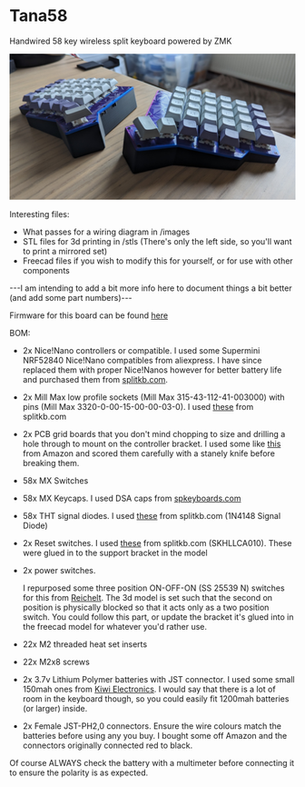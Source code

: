 # Tana58

Handwired 58 key wireless split keyboard powered by ZMK

![alt text](https://github.com/SDodding/tana58/blob/main/images/tana58_3.jpg?raw=true)

Interesting files:

- What passes for a wiring diagram in /images
- STL files for 3d printing in /stls (There's only the left side, so you'll want to print a mirrored set)
- Freecad files if you wish to modify this for yourself, or for use with other components

---I am intending to add a bit more info here to document things a bit better (and add some part numbers)---

Firmware for this board can be found [here](https://github.com/SDodding/tana58_zmk/tree/main)

BOM:

- 2x Nice!Nano controllers or compatible. I used some Supermini NRF52840 Nice!Nano compatibles from aliexpress. I have since replaced them with proper Nice!Nanos however for better battery life and purchased them from [splitkb.com](https://splitkb.com/products/nice-nano).
- 2x Mill Max low profile sockets (Mill Max 315-43-112-41-003000) with pins (Mill Max 3320-0-00-15-00-00-03-0). I used [these](https://splitkb.com/products/mill-max-low-profile-sockets?variant=31945995845709) from splitkb.com
- 2x PCB grid boards that you don't mind chopping to size and drilling a hole through to mount on the controller bracket. I used some like [this](https://www.amazon.nl/-/en/gp/product/B07V39NT2Z) from Amazon and scored them carefully with a stanely knife before breaking them.
- 58x MX Switches
- 58x MX Keycaps. I used DSA caps from [spkeyboards.com](https://spkeyboards.com/pages/dsa-profile)
- 58x THT signal diodes. I used [these](https://splitkb.com/products/tht-diodes) from splitkb.com (1N4148 Signal Diode)
- 2x Reset switches. I used [these](https://splitkb.com/products/reset-buttons) from splitkb.com (SKHLLCA010). These were glued in to the support bracket in the model
- 2x power switches.  

  I repurposed some three position ON-OFF-ON (SS 25539 N) switches for this from [Reichelt](https://www.reichelt.nl/nl/en/slide-switch-angled-pitch-5-08-1-x-on-off-on-ss-25539-n-p105722.html). The 3d model is set such that the second on position is physically blocked so that it acts only as a two position switch. You could follow this part, or update the bracket it's glued into in the freecad model for whatever you'd rather use.
- 22x M2 threaded heat set inserts
- 22x M2x8 screws
- 2x 3.7v Lithium Polymer batteries with JST connector. I used some small 150mah ones from [Kiwi Electronics](https://www.kiwi-electronics.com/en/lithium-polymer-li-po-battery-3-7v-150mah-3459). I would say that there is a lot of room in the keyboard though, so you could easily fit 1200mah batteries (or larger) inside.
- 2x Female JST-PH2,0 connectors. Ensure the wire colours match the batteries before using any you buy. I bought some off Amazon and the connectors originally connected red to black.

Of course ALWAYS check the battery with a multimeter before connecting it to ensure the polarity is as expected.

